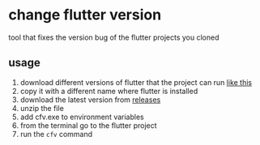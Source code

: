# change flutter version

tool that fixes the version bug of the flutter projects you cloned

## usage

1. download different versions of flutter that the project can run [like this](images/ss1.png)
2. copy it with a different name where flutter is installed
3. download the latest version from [releases](https://github.com/emresvd/change_flutter_version/releases/tag/v1.0)
4. unzip the file
5. add cfv.exe to environment variables
6. from the terminal go to the flutter project
7. run the `cfv` command


